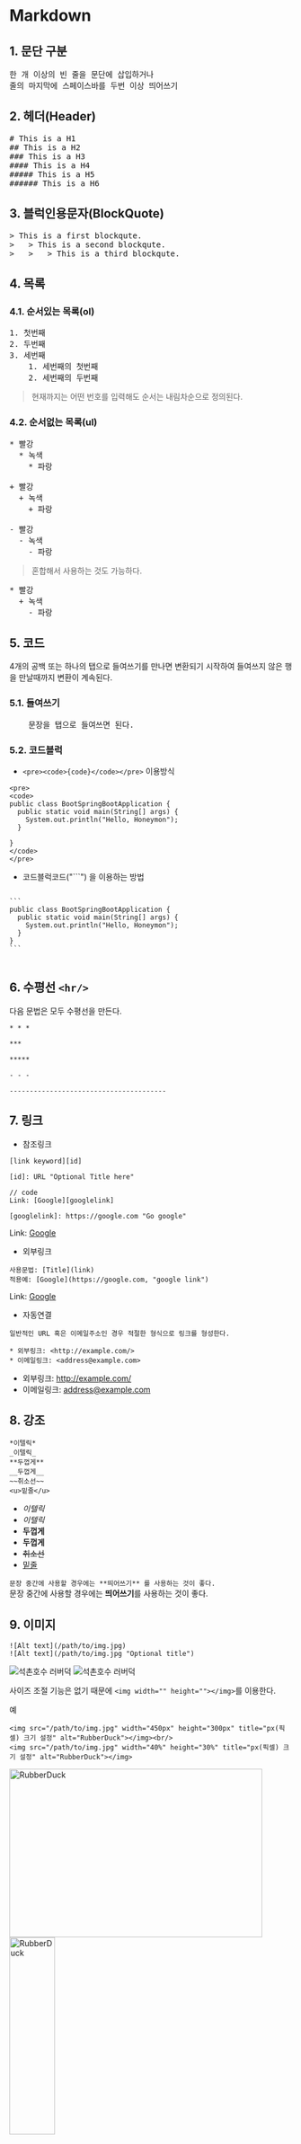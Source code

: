 # Markdown


## 1. 문단 구분
<pre>
한 개 이상의 빈 줄을 문단에 삽입하거나
줄의 마지막에 스페이스바를 두번 이상 띄어쓰기
</pre>

## 2. 헤더(Header)
<pre>
# This is a H1
## This is a H2
### This is a H3
#### This is a H4
##### This is a H5
###### This is a H6
</pre>

## 3. 블럭인용문자(BlockQuote)
<pre>
> This is a first blockqute.
>	> This is a second blockqute.
>	>	> This is a third blockqute.
</pre>

## 4. 목록
### 4.1. 순서있는 목록(ol)
<pre>
1. 첫번째
2. 두번째
3. 세번째
    1. 세번째의 첫번째
    2. 세번째의 두번째
</pre>
>현재까지는 어떤 번호를 입력해도 순서는 내림차순으로 정의된다.

### 4.2. 순서없는 목록(ul)
<pre>
* 빨강
  * 녹색
    * 파랑

+ 빨강
  + 녹색
    + 파랑

- 빨강
  - 녹색
    - 파랑
</pre>
>혼합해서 사용하는 것도 가능하다.
<pre>
* 빨강
  + 녹색
    - 파랑
</pre>

## 5. 코드
4개의 공백 또는 하나의 탭으로 들여쓰기를 만나면 변환되기 시작하여 들여쓰지 않은 행을 만날때까지 변환이 계속된다.

### 5.1. 들여쓰기
<pre>
    문장을 탭으로 들여쓰면 된다.
</pre>
### 5.2. 코드블럭
* `<pre><code>{code}</code></pre>` 이용방식

```
<pre>
<code>
public class BootSpringBootApplication {
  public static void main(String[] args) {
    System.out.println("Hello, Honeymon");
  }

}
</code>
</pre>
```

* 코드블럭코드("\```") 을 이용하는 방법

<pre>
<code>
```
public class BootSpringBootApplication {
  public static void main(String[] args) {
    System.out.println("Hello, Honeymon");
  }
}
```
</code>
</pre>

## 6. 수평선 `<hr/>`
다음 문법은 모두 수평선을 만든다.

    * * *

    ***

    *****

    - - -

    ---------------------------------------

## 7. 링크
* 참조링크

```
[link keyword][id]

[id]: URL "Optional Title here"

// code
Link: [Google][googlelink]

[googlelink]: https://google.com "Go google"
```

Link: [Google][googlelink]

[googlelink]: https://google.com "Go google"

* 외부링크
```
사용문법: [Title](link)
적용예: [Google](https://google.com, "google link")
```
Link: [Google](https://google.com, "google link")

* 자동연결
```
일반적인 URL 혹은 이메일주소인 경우 적절한 형식으로 링크를 형성한다.

* 외부링크: <http://example.com/>
* 이메일링크: <address@example.com>
```

* 외부링크: <http://example.com/>
* 이메일링크: <address@example.com>

## 8. 강조
```
*이텔릭*
_이텔릭_
**두껍게**
__두껍게__
~~취소선~~
<u>밑줄</u>
```

* *이텔릭*
* _이텔릭_
* **두껍게**
* __두껍게__
* ~~취소선~~
* <u>밑줄</u>

```문장 중간에 사용할 경우에는 **띄어쓰기** 를 사용하는 것이 좋다.```   
문장 중간에 사용할 경우에는 **띄어쓰기**를 사용하는 것이 좋다.

## 9. 이미지
```
![Alt text](/path/to/img.jpg)
![Alt text](/path/to/img.jpg "Optional title")
```
![석촌호수 러버덕](https://camo.githubusercontent.com/202c9ae1d457d6109be6c4cf13db9cac5fd708a6/687474703a2f2f6366696c65362e75662e746973746f72792e636f6d2f696d6167652f32343236453634363534334339423435333243374230)
![석촌호수 러버덕](https://camo.githubusercontent.com/202c9ae1d457d6109be6c4cf13db9cac5fd708a6/687474703a2f2f6366696c65362e75662e746973746f72792e636f6d2f696d6167652f32343236453634363534334339423435333243374230 "RubberDuck")

사이즈 조절 기능은 없기 때문에 ```<img width="" height=""></img>```를 이용한다.

예
```
<img src="/path/to/img.jpg" width="450px" height="300px" title="px(픽셀) 크기 설정" alt="RubberDuck"></img><br/>
<img src="/path/to/img.jpg" width="40%" height="30%" title="px(픽셀) 크기 설정" alt="RubberDuck"></img>
```

<img src="https://camo.githubusercontent.com/202c9ae1d457d6109be6c4cf13db9cac5fd708a6/687474703a2f2f6366696c65362e75662e746973746f72792e636f6d2f696d6167652f32343236453634363534334339423435333243374230" width="450px" height="300px" title="px(픽셀) 크기 설정" alt="RubberDuck"></img><br/>
<img src="https://camo.githubusercontent.com/202c9ae1d457d6109be6c4cf13db9cac5fd708a6/687474703a2f2f6366696c65362e75662e746973746f72792e636f6d2f696d6167652f32343236453634363534334339423435333243374230" width="40%" height="30%" title="%(비율) 크기 설정" alt="RubberDuck"></img>

## 10. 코드
<pre><code>
```대신에 ~~~도 사용 가능하다.

```html
&lt;a href="https://www.google.co.kr/" target="_blank"&gt;GOOGLE&lt;/a&gt;
```

```css
.list > li {
  position: absolute;
  top: 40px;
}
```

```javascript
function func() {
  var a = 'AAA';
  return a;
}
```

```bash
$ vim ./~zshrc
```

```python
s = "Python syntax highlighting"
print s
```
</code></pre>

```html
<a href="https://www.google.co.kr/" target="_blank">GOOGLE</a>
```

```css
.list > li {
  position: absolute;
  top: 40px;
}
```

```javascript
function func() {
  var a = 'AAA';
  return a;
}
```

~~~bash
$ vim ./~zshrc
~~~

```python
s = "Python syntax highlighting"
print s
```

```yaml
No language indicated, so no syntax highlighting. 
But let's throw in a tag.
```
## 11. 표(Table)

> &lt;table&gt; 태그로 변환됩니다.
헤더 셀을 구분할 때 3개 이상의 -(hyphen/dash) 기호가 필요합니다.
헤더 셀을 구분하면서 :(Colons) 기호로 셀(열/칸) 안에 내용을 정렬할 수 있습니다.
가장 좌측과 가장 우측에 있는 |(vertical bar) 기호는 생략 가능합니다.
```
| 값 | 의미 | 기본값 |
|---|:---:|---:|
| `static` | 유형(기준) 없음 / 배치 불가능 | `static` |
| `relative` | 요소 자신을 기준으로 배치 |  |
| `absolute` | 위치 상 부모(조상)요소를 기준으로 배치 |  |
| `fixed` | 브라우저 창을 기준으로 배치 |  |
```
값 | 의미 | 기본값
---|:---:|---:
`static` | 유형(기준) 없음 / 배치 불가능 | `static`
`relative` | 요소 **자신**을 기준으로 배치 |
`absolute` | 위치 상 **_부모_(조상)요소**를 기준으로 배치 |
`fixed` | **브라우저 창**을 기준으로 배치 |
